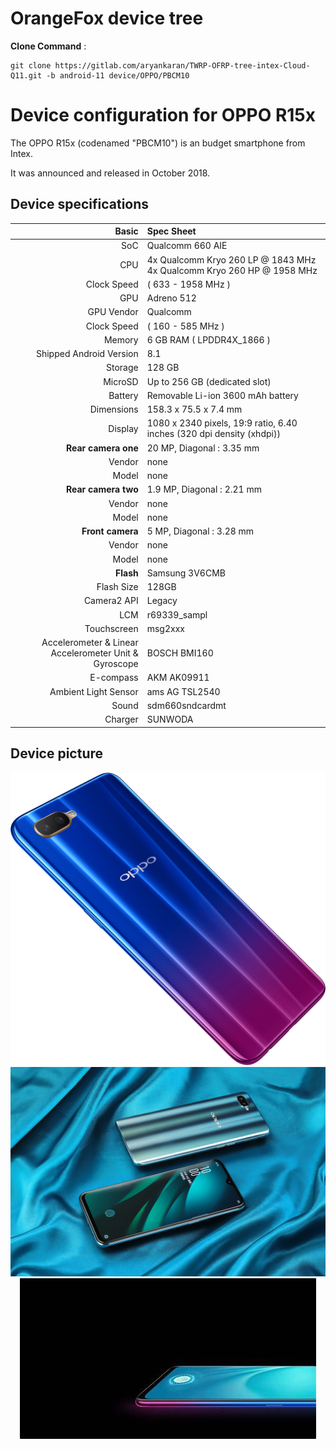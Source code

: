  # OrangeFox  device tree

<b>Clone Command</b> :

```
git clone https://gitlab.com/aryankaran/TWRP-OFRP-tree-intex-Cloud-Q11.git -b android-11 device/OPPO/PBCM10
```

  Device configuration for OPPO R15x
 =========================================

  The OPPO R15x (codenamed "PBCM10") is an
budget smartphone from Intex.

  It was announced and released in October 2018.

  ## Device specifications

  Basic | Spec Sheet
 -------:|:-------------------------
 SoC | Qualcomm 660 AIE
 CPU | 4x Qualcomm Kryo 260 LP @ 1843 MHz 4x Qualcomm Kryo 260 HP @ 1958 MHz
 Clock Speed | ( 633 - 1958 MHz )
 GPU | Adreno 512
 GPU Vendor | Qualcomm
 Clock Speed | ( 160 - 585 MHz )
 Memory | 6 GB RAM  ( LPDDR4X_1866 )
 Shipped Android Version | 8.1
 Storage | 128 GB
 MicroSD | Up to 256 GB (dedicated slot)
 Battery | Removable Li-ion 3600 mAh battery
 Dimensions | 158.3 x 75.5 x 7.4 mm
 Display | 1080 x 2340 pixels, 19:9 ratio, 6.40 inches (320 dpi density  (xhdpi))
<b>Rear camera one</b> | 20 MP, Diagonal : 3.35 mm
 Vendor | none
 Model | none
<b>Rear camera two</b> | 1.9 MP, Diagonal : 2.21 mm
 Vendor | none
 Model | none
<b>Front camera</b> | 5 MP, Diagonal : 3.28 mm
 Vendor | none
 Model | none
 **Flash** | Samsung 3V6CMB
 Flash Size | 128GB
 Camera2 API | Legacy
 LCM | r69339_sampl
 Touchscreen | msg2xxx
 Accelerometer & Linear Accelerometer Unit & Gyroscope  | BOSCH BMI160
 E-compass | AKM AK09911
 Ambient Light Sensor | ams AG TSL2540
 Sound | sdm660sndcardmt
 Charger | SUNWODA


  ## Device picture

<div align="center">
	<a href="../..">
		<img src="1.png" />
	</a>
</div>

<div align="center">
	<a href="../..">
		<img src="2.jpg" />
	</a>
</div>

<div align="center">
	<a href="../..">
		<img src="3.jpg" />
	</a>
</div>


